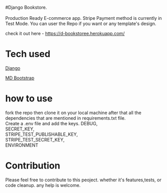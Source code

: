 #Django Bookstore. <br> <br>
Production Ready E-commerce app. Stripe Payment method is currently in Test Mode. You can user the Repo if you want or any template's design.

check it out here - https://d-bookstoree.herokuapp.com/

# Tech used
[Django](https://github.com/django)

[MD Bootstrap](https://github.com/bootsrtap)



# how to use
fork the repo then clone it on your local machine after that all the dependencies that are mentioned in requirements.txt file. <br>
Create a .env file and add the keys.
DEBUG,<br/>
SECRET_KEY, <br>
STRIPE_TEST_PUBLISHABLE_KEY, <br>
STRIPE_TEST_SECRET_KEY,<br>
ENVIRONMENT<br>

# Contribution
Please feel free to contribute to this peoject.
whether it's features,tests, or code cleanup.
any help is welcome.
